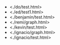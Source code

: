- <./do/test.html>
- <./ed/test1.html>
- <./benjamin/test.html>
- <./remi/graph.html>
- <./kevin/test.html>
- <./ignacio/graph.html>
- <./ignacio/test.html>
